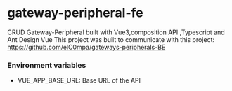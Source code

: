 # gateway-peripheral-fe
CRUD Gateway-Peripheral built with Vue3,composition API ,Typescript and Ant Design Vue
This project was built to communicate with this project: https://github.com/elC0mpa/gateways-peripherals-BE

### Environment variables
- VUE_APP_BASE_URL: Base URL of the API 
